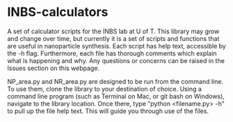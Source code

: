 # INBS-calculators
A set of calculator scripts for the INBS lab at U of T. This library may grow and change over time, but currently it is 
a set of scripts and functions that are useful in nanoparticle synthesis. Each script has help text, accessible by the -h
flag. Furthermore, each file has thorough comments which explain what is happening and why. Any questions or concerns can be
raised in the Issues section on this webpage.

NP_area.py and NR_area.py are designed to be run from the command line. To use them, clone the library to your destination of
choice. Using a command line program (such as Terminal on Mac, or git bash on Windows), navigate to the library location. Once
there, type "python <filename.py> -h" to pull up the file help text. This will guide you through use of the files.
